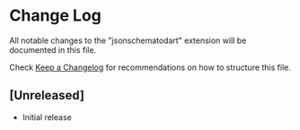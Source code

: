 # Change Log

All notable changes to the "jsonschematodart" extension will be documented in this file.

Check [Keep a Changelog](http://keepachangelog.com/) for recommendations on how to structure this file.

## [Unreleased]

- Initial release
